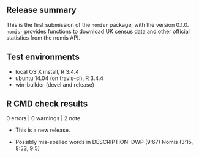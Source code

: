 
## Release summary

This is the first submission of the `nomisr` package, with the version 0.1.0.
`nomisr` provides functions to download UK census data and other official 
statistics from the nomis API.

## Test environments
* local OS X install, R 3.4.4
* ubuntu 14.04 (on travis-ci), R 3.4.4
* win-builder (devel and release)

## R CMD check results

0 errors | 0 warnings | 2 note

* This is a new release.

* Possibly mis-spelled words in DESCRIPTION:
  DWP (9:67)
  Nomis (3:15, 8:53, 9:5)
